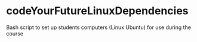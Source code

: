 # codeYourFutureLinuxDependencies
Bash script to set up students computers (Linux Ubuntu) for use during the course
